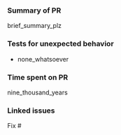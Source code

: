 ### Summary of PR
brief_summary_plz

### Tests for unexpected behavior
- none_whatsoever

### Time spent on PR
nine_thousand_years

### Linked issues
Fix #

<!-- Thank you for your PR! If you're still working, please mark this PR as a draft. -->
<!-- If you're ready to merge, be sure to do the following: -->
<!-- 1) Add reviewer(s) -->
<!-- 2) Add assignee(s) -->
<!-- 3) Confirm PR title conforms with git commit guidelines (as we will be squashing the PR when merging) -->
